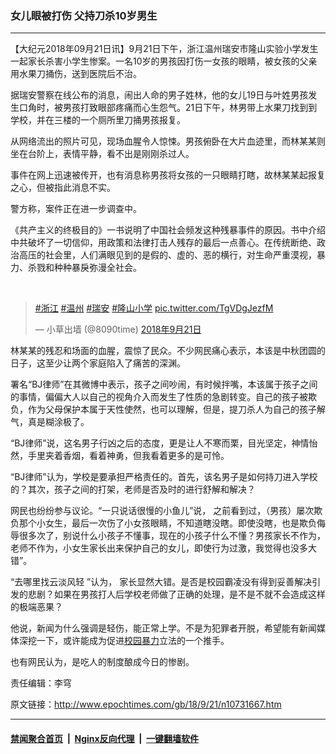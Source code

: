 ### 女儿眼被打伤 父持刀杀10岁男生
------------------------

<p>【大纪元2018年09月21日讯】9月21日下午，浙江温州瑞安市隆山实验小学发生一起家长杀害小学生惨案。一名10岁的男孩因打伤一女孩的眼睛，被女孩的父亲用水果刀捅伤，送到医院后不治。</p>
<p>据瑞安警察在线公布的消息，闹出人命的男子姓林，他的女儿19日与叶姓男孩发生口角时，被男孩打致眼部疼痛而心生怨气。21日下午，林男带上水果刀找到到学校，并在三楼的一个厕所里刀捅男孩报复。</p>
<p>从网络流出的照片可见，现场血腥令人惊悚。男孩俯卧在大片血迹里，而林某某则坐在台阶上，表情平静，看不出是刚刚杀过人。</p>
<p>事件在网上迅速被传开，也有消息称男孩将女孩的一只眼睛打瞎，故林某某起报复之心，但被指此消息不实。</p>
<p>警方称，案件正在进一步调查中。</p>
<p>《共产主义的终极目的》一书说明了中国社会频发这种残暴事件的原因。书中介绍中共破坏了一切信仰，用政策和法律打击人残存的最后一点善心。在传统断绝、政治高压的社会里，人们满眼见到的是假的、虚的、恶的横行，对生命严重漠视，暴力、杀戮和种种暴戾弥漫全社会。</p>
</p>
<p><center><br />
<center></center></center></p>
<blockquote class="twitter-tweet" data-lang="zh-tw">
<p dir="ltr" lang="und"><a href="https://twitter.com/hashtag/%E6%B5%99%E6%B1%9F?src=hash&amp;ref_src=twsrc%5Etfw">#浙江</a> <a href="https://twitter.com/hashtag/%E6%B8%A9%E5%B7%9E?src=hash&amp;ref_src=twsrc%5Etfw">#温州</a> <a href="https://twitter.com/hashtag/%E7%91%9E%E5%AE%89?src=hash&amp;ref_src=twsrc%5Etfw">#瑞安</a> <a href="https://twitter.com/hashtag/%E9%9A%86%E5%B1%B1%E5%B0%8F%E5%AD%A6?src=hash&amp;ref_src=twsrc%5Etfw">#隆山小学</a> <a href="https://t.co/TgVDgJezfM">pic.twitter.com/TgVDgJezfM</a></p>
<p>— 小草出墙 (@8090time) <a href="https://twitter.com/8090time/status/1043196611680075777?ref_src=twsrc%5Etfw">2018年9月21日</a></p></blockquote>
<p><script async src="https://platform.twitter.com/widgets.js" charset="utf-8"></script>
<p>林某某的残忍和场面的血腥，震惊了民众。不少网民痛心表示，本该是中秋团圆的日子，这至少让两个家庭陷入了痛苦的深渊。</p>
<p>署名“BJ律师”在其微博中表示，孩子之间吵闹，有时候拌嘴，本该属于孩子之间的事情，偏偏大人以自己的视角介入而发生了性质的急剧转变。自己的孩子被欺负，作为父母保护本属于天性使然，也可以理解，但是，提刀杀人为自己的孩子解气，真是糊涂极了。</p>
<p>“BJ律师”说，这名男子行凶之后的态度，更是让人不寒而栗，目光坚定，神情怡然，手里夹着香烟，看着神勇，但我看着更多的是可怜。</p>
<p>“BJ律师”认为，学校是要承担严格责任的。首先，该名男子是如何持刀进入学校的？其次，孩子之间的打架，老师是否及时的进行舒解和解决？</p>
<p>网民也纷纷参与议论。“一只说话很慢的小鱼儿”说， 之前看到过，（男孩）屡次欺负那个小女生，最后一次伤了小女孩眼睛，不知道瞎没瞎。即使没瞎，也是欺负侮辱很多次了，别说什么小孩子不懂事，现在的小孩子什么不懂？男孩家长不作为，老师不作为，小女生家长出来保护自己的女儿，即使行为过激，我觉得也没多大错”。</p>
<p>“去哪里找云淡风轻 ”认为， 家长显然大错。是否是校园霸凌没有得到妥善解决引发的悲剧？如果在男孩打人后学校老师做了正确的处理，是不是不就不会造成这样的极端恶果？</p>
<p>他说，新闻为什么强调是轻伤，能正常上学。不是为犯罪者开脱，希望能有新闻媒体深挖一下，或许能成为促进<a href="http://www.epochtimes.com/gb/tag/%E6%A0%A1%E5%9B%AD%E6%9A%B4%E5%8A%9B.html">校园暴力</a>立法的一个推手。</p>
<p>也有网民认为，是吃人的制度酿成今日的惨剧。</p>
<p>责任编辑：李穹</p>

原文链接：http://www.epochtimes.com/gb/18/9/21/n10731667.htm


------------------------
#### [禁闻聚合首页](https://github.com/gfw-breaker/banned-news/blob/master/README.md) &nbsp;|&nbsp; [Nginx反向代理](https://github.com/gfw-breaker/open-proxy/blob/master/README.md) &nbsp;|&nbsp; [一键翻墙软件](https://github.com/gfw-breaker/nogfw/blob/master/README.md)